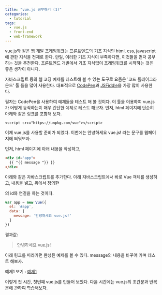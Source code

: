 ```yaml
---
title: "vue.js 공부하기 (1)"
categories:
  - tutorial
tags:
  - vue.js
  - front-end
  - web-framework
---
```


vue.js와 같은 웹 개발 프레임워크는 프론트엔드의 기초 지식인 html, css, javascript에 관한 지식을 전제로 한다. 
만일, 이러한 기초 지식이 부족하다면, 이것들을 먼저 공부하는 것을 추천한다. 프론트엔드 개발에서 기초 지식없이
프레임워크를 시작하는 것은 좋은 생각이 아니다.

자바스크립트 등의 웹 코딩 예제를 테스트해 볼 수 있는 도구로 요즘은 '코드 플레이그라운드' 툴 들을 많이 사용한다.
대표적으로 [CodePen]과 [JSFiddle]을 가장 많이 사용한다.

필자는 CodePen을 사용하여 예제들을 테스트 해 볼 것이다. 이 툴을 이용하여 vue.js가 어떻게 동작하는지 매우 간단한 예제로 테스트 해보자.
먼저, html 페이지에 단순히 아래와 같은 링크를 포함해 보자.

```
<script src="https://unpkg.com/vue"></script>
```

이제 vue.js를 사용할 준비가 되었다.
이번에는 안녕하세요 vue.js! 라는 문구를 웹페이지에 띄워보자.

먼저, html 페이지에 아래 내용을 작성하고,
```html
<div id="app">
  {{ "{{ message "}} }}
</div>
```

아래와 같은 자바스크립트를 추가한다. 아래 자바스크립트에서 바로 Vue 객체를 생성하고, 내용을 넣고, 위에서 정의한 <div>의 id와 연결을 하는 것이다.

```js
var app = new Vue({
  el: '#app',
  data: {
    message: '안녕하세요 vue.js!'
  }
})
```

결과값:
> 안녕하세요 vue.js!

아래 링크를 따라가면 완성된 예제를 볼 수 있다. message의 내용을 바꾸어 가며 테스트 해보자.

예제1 보기 : [예제1]

이렇게 첫 시간, 첫번째 vue.js를 만들어 보았다.
다음 시간에는 vue.js의 조건문과 반복문에 관하여 학습해보자.


[예제1]: https://codepen.io/joanpark-the-decoder/pen/rNBLjMg
[CodePen]: http://codepen.io
[JSFiddle]: https://jsfiddle.net

